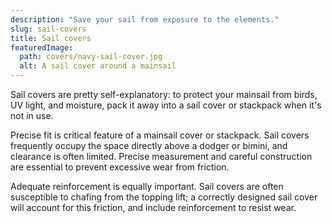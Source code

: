 ```yaml
---
description: "Save your sail from exposure to the elements."
slug: sail-covers
title: Sail covers
featuredImage:
  path: covers/navy-sail-cover.jpg
  alt: A sail cover around a mainsail
---
```


Sail covers are pretty self-explanatory: to protect your mainsail from birds,
UV light, and moisture, pack it away into a sail cover or stackpack when it's
not in use.

<!--more-->

Precise fit is critical feature of a mainsail cover or stackpack. Sail covers
frequently occupy the space directly above a dodger or bimini, and clearance is
often limited. Precise measurement and careful construction are essential to
prevent excessive wear from friction.

Adequate reinforcement is equally important. Sail covers are often susceptible
to chafing from the topping lift; a correctly designed sail cover will account
for this friction, and include reinforcement to resist wear.
